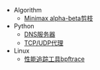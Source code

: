 <!-- - test
  - [index](docs/test/index.md)
  - [page1](docs/test/page1/page1.md)
  - [page2](docs/test/page2/page2.md) -->

- Algorithm
  - [Minimax alpha-beta剪枝](docs/Programming/Algorithm/minimax.md)
- Python
  - [DNS服务器](docs/Programming/Python/dns_server.md)
  - [TCP/UDP代理](docs/Programming/Python/proxy.md)
- Linux
  - [性能追踪工具bpftrace](docs/Programming/Linux/bpftrace.md)